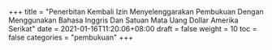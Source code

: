 +++
title = "Penerbitan Kembali Izin Menyelenggarakan Pembukuan Dengan Menggunakan Bahasa Inggris Dan Satuan Mata Uang Dollar Amerika Serikat"
date = 2021-01-16T11:20:06+08:00
draft = false
weight = 10
toc = false
categories = "pembukuan"
+++